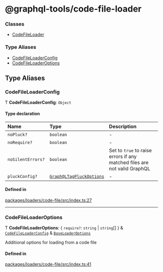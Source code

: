# @graphql-tools/code-file-loader

### Classes

- [CodeFileLoader](/docs/api/classes/loaders_code_file_src.CodeFileLoader)

### Type Aliases

- [CodeFileLoaderConfig](loaders_code_file_src#codefileloaderconfig)
- [CodeFileLoaderOptions](loaders_code_file_src#codefileloaderoptions)

## Type Aliases

### CodeFileLoaderConfig

Ƭ **CodeFileLoaderConfig**: `Object`

#### Type declaration

| Name              | Type                                                                                          | Description                                                              |
| :---------------- | :-------------------------------------------------------------------------------------------- | :----------------------------------------------------------------------- |
| `noPluck?`        | `boolean`                                                                                     | -                                                                        |
| `noRequire?`      | `boolean`                                                                                     | -                                                                        |
| `noSilentErrors?` | `boolean`                                                                                     | Set to `true` to raise errors if any matched files are not valid GraphQL |
| `pluckConfig?`    | [`GraphQLTagPluckOptions`](/docs/api/interfaces/graphql_tag_pluck_src.GraphQLTagPluckOptions) | -                                                                        |

#### Defined in

[packages/loaders/code-file/src/index.ts:27](https://github.com/ardatan/graphql-tools/blob/master/packages/loaders/code-file/src/index.ts#L27)

---

### CodeFileLoaderOptions

Ƭ **CodeFileLoaderOptions**: \{ `require?`: `string` \| `string`[] } &
[`CodeFileLoaderConfig`](loaders_code_file_src#codefileloaderconfig) &
[`BaseLoaderOptions`](utils_src#baseloaderoptions)

Additional options for loading from a code file

#### Defined in

[packages/loaders/code-file/src/index.ts:41](https://github.com/ardatan/graphql-tools/blob/master/packages/loaders/code-file/src/index.ts#L41)
